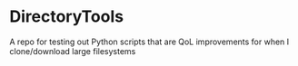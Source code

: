 # DirectoryTools
A repo for testing out Python scripts that are QoL improvements for when I clone/download large filesystems 
